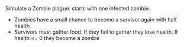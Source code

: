 Simulate a Zombie plague: starts with one infected zombie.

- Zombies have a small chance to become a survivor again with half health
- Survivors must gather food. If they fail to gather they lose health. If health <= 0 they become a zombie
 
